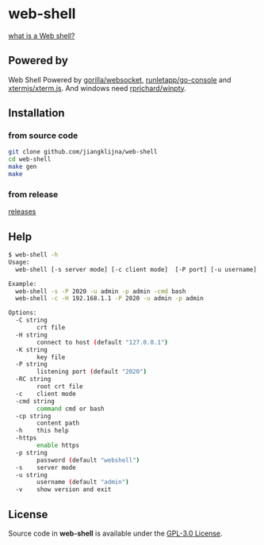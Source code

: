 # web-shell
[what is a Web shell?](https://simple.wikipedia.org/wiki/Web_shell)

## Powered by
Web Shell Powered by [gorilla/websocket](https://github.com/gorilla/websocket), [runletapp/go-console](https://github.com/runletapp/go-console) and [xtermjs/xterm.js](https://github.com/xtermjs/xterm.js).
And windows need [rprichard/winpty](https://github.com/rprichard/winpty).

## Installation
### from source code
```bash
git clone github.com/jiangklijna/web-shell
cd web-shell
make gen
make
```
### from release
[releases](https://github.com/JiangKlijna/web-shell/releases)

## Help
```bash
$ web-shell -h
Usage:
  web-shell [-s server mode] [-c client mode]  [-P port] [-u username] [-p password] [-cmd command]

Example:
  web-shell -s -P 2020 -u admin -p admin -cmd bash
  web-shell -c -H 192.168.1.1 -P 2020 -u admin -p admin

Options:
  -C string
        crt file
  -H string
        connect to host (default "127.0.0.1")
  -K string
        key file
  -P string
        listening port (default "2020")
  -RC string
        root crt file
  -c    client mode
  -cmd string
        command cmd or bash
  -cp string
        content path
  -h    this help
  -https
        enable https
  -p string
        password (default "webshell")
  -s    server mode
  -u string
        username (default "admin")
  -v    show version and exit
```

## License
Source code in **web-shell** is available under the [GPL-3.0 License](https://github.com/JiangKlijna/web-shell/blob/master/LICENSE).